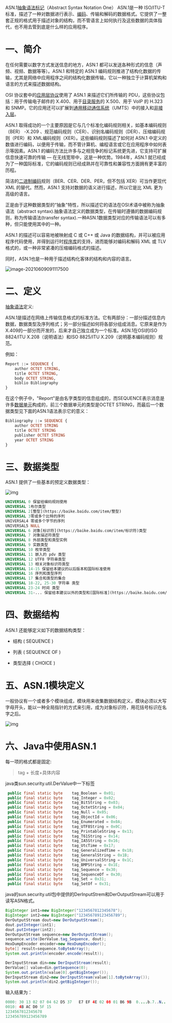 ASN.1[抽象语法标记](https://baike.baidu.com/item/抽象语法标记/3024369)（Abstract Syntax Notation One） ASN.1是一种 ISO/ITU-T 标准，描述了一种对数据进行表示、[编码](https://baike.baidu.com/item/编码/80092)、传输和解码的数据格式。它提供了一整套正规的格式用于描述对象的结构，而不管语言上如何执行及这些数据的具体指代，也不用去管到底是什么样的应用程序。

# 一、简介

在任何需要以数字方式发送信息的地方，ASN.1  都可以发送各种形式的信息（声频、视频、数据等等）。ASN.1 和特定的 ASN.1  编码规则推进了结构化数据的传输，尤其是网络中应用程序之间的结构化数据传输，它以一种独立于计算机架构和语言的方式来描述数据结构。

OSI 协议套中的[应用层协议](https://baike.baidu.com/item/应用层协议/3668945)使用了 ASN.1 来描述它们所传输的 PDU，这些协议包括：用于传输电子邮件的 X.400、用于[目录服务](https://baike.baidu.com/item/目录服务)的 X.500、用于 VoIP 的 H.323 和 SNMP。它的应用还可以扩展到[通用移动通信系统](https://baike.baidu.com/item/通用移动通信系统)（UMTS）中的接入和[非接入层](https://baike.baidu.com/item/非接入层/5876110)。

ASN.1  取得成功的一个主要原因是它与几个标准化编码规则相关，如基本编码规则（BER） -X.209  、规范编码规则（CER）、识别名编码规则（DER）、压缩编码规则（PER）和 XML编码规则（XER）。这些编码规则描述了如何对 ASN.1  中定义的数值进行编码，以便用于传输，而不管计算机、编程语言或它在应用程序中如何表示等因素。ASN.1  的编码方法比许多与之相竞争的标记系统更先进，它支持可扩展信息快速可靠的传输 — 在无线宽带中，这是一种优势。1984年，ASN.1  就已经成为了一种国际标准，它的编码规则已经成熟并在可靠性和兼容性方面拥有更丰富的历程。

简洁的[二进制编码](https://baike.baidu.com/item/二进制编码/1758517)规则（BER、CER、DER、PER，但不包括 XER）可当作更现代 XML 的替代。然而，ASN.1 支持对数据的语义进行描述，所以它是比 XML 更为高级的语言。

正是由于这种数据类型的“抽象"特性，所以描述它的语法在OSI术语中被称为抽象语法（abstract syntax).抽象语法定义的数据类型，在传输时遵循的数据编码规则，称为传输语法(transfer  syntax).一种ASN.1数据类型对应的传输语法可以有多种，但只能使用其中的一种。

ASN.1 的描述可以容易地被映射成 C 或 C++ 或 Java 的数据结构，并可以被应用程序代码使用，并得到运行时[程序库](https://baike.baidu.com/item/程序库)的支持，进而能够对编码和解码 XML 或 TLV 格式的，或一种非常紧凑的压缩编码格式的描述。

同时，ASN.1也是一种用于描述结构化客体的结构和内容的语言。

![image-20210609091117500](https://gitee.com/AiShiYuShiJiePingXing/img/raw/master/img/image-20210609091117500.png)

# 二、定义

[抽象语法](https://baike.baidu.com/item/抽象语法)定义:

ASN.1是描述在网络上传输信息格式的标准方法。它有两部分：一部分描述信息内数据，数据类型及序列格式；另一部分描述如何将各部分组成消息。它原来是作为X.409的一部分而开发的，后来才自己独立成为一个标准。ASN.1在OSI的ISO 8824/ITU X.208（说明语法）和ISO 8825/ITU X.209（说明基本编码规则）规范。

例如：

```ASN.1
Report ::= SEQUENCE {
    author OCTET STRING,
    title OCTET STRING,
    body OCTET STRING,
    biblio Bibliography
}
```

在这个例子中，"Report"是由名字类型的信息组成的，而SEQUENCE表示消息是许多[数据单元](https://baike.baidu.com/item/数据单元)构成的，前三个数据单元的类型是OCTET STRING，而最后一个数据类型见下面的ASN.1语法表示它的意义：

```ASN.1
Bibliography ::= SEQUENCE {
    author OCTET STRING
    title OCTET STRING
    publisher OCTET STRING
    year OCTET STRING
}
```

# 三、数据类型

ASN.1 提供了一些基本的预定义数据类型：

![img](https://img-blog.csdn.net/2018022515255454)

```ASN.1
UNIVERSAL 0 保留给编码规则使用
UNIVERSAL 1布尔类型
UNIVERSAL 2[整型](https://baike.baidu.com/item/整型)
UNIVERSAL 3零或多个比特的序列
UNIVERSAL4 零或多个字节的序列
UNIVERSAL5 NULL
UNIVERSAL 6 对象[标识符](https://baike.baidu.com/item/标识符)类型
UNIVERSAL 7 对象描述符类型
UNIVERSAL 8 外部类型和类型实例
UNIVERSAL 9 实数类型
UNIVERSAL 10 枚举类型
UNIVERSAL 11 嵌入的 pdv 类型
UNIVERSAL 12 UTF8 字符串类型
UNIVERSAL 13 相关对象标识符类型
UNIVERSAL 14-15 保留给本建议的以后版本和国际标准使用
UNIVERSAL 16 序列和类型序列
UNIVERSAL 17 集合和类型的集合
UNIVERSAL 18-22, 25-30 字符串 类型
UNIVERSAL 23-24 时间 类型
UNIVERSAL 31-... 保留给本建议以外的类型和[国际标准](https://baike.baidu.com/item/国际标准)使用
```

# 四、数据结构

ASN.1 还能够定义如下的数据结构类型：

- 结构 ( SEQUENCE )

- 列表 ( SEQUENCE OF )

- 类型选择 ( CHOICE )

# 五、ASN.1模块定义

一般协议有一个或者多个模块组成，模块用来收集数据结构定义，模块必须以大写字母开头，能以一种全局指针的方式来引用，成为对象标识符，用花括号标识在名字之后。

![img](https://img-blog.csdn.net/20180225152715940)

# 六、Java中使用ASN.1

每一项的格式都是固定:

> tag + 长度+具体内容

java类sun.security.util.DerValue中一下标签

```java
 public final static byte    tag_Boolean = 0x01;
 public final static byte    tag_Integer = 0x02;
 public final static byte    tag_BitString = 0x03;
 public final static byte    tag_OctetString = 0x04;
 public final static byte    tag_Null = 0x05;
 public final static byte    tag_ObjectId = 0x06;
 public final static byte    tag_Enumerated = 0x0A;
 public final static byte    tag_UTF8String = 0x0C;
 public final static byte    tag_PrintableString = 0x13;
 public final static byte    tag_T61String = 0x14;
 public final static byte    tag_IA5String = 0x16;
 public final static byte    tag_UtcTime = 0x17;
 public final static byte    tag_GeneralizedTime = 0x18;
 public final static byte    tag_GeneralString = 0x1B;
 public final static byte    tag_UniversalString = 0x1C;
 public final static byte    tag_BMPString = 0x1E;
 public final static byte    tag_Sequence = 0x30;
 public final static byte    tag_SequenceOf = 0x30;
 public final static byte    tag_Set = 0x31;
 public final static byte    tag_SetOf = 0x31;
```

java的sun.security.util包中提供的DerInputStrem和DerOutputStream可以用于读写ASN格式。

```java
BigInteger int1=new BigInteger("1234567812345678");
BigInteger int2=new BigInteger("123456789123456789");
DerOutputStream dout=new DerOutputStream();
dout.putInteger(int1);
dout.putInteger(int2);
DerOutputStream sequence=new DerOutputStream();
sequence.write(DerValue.tag_Sequence, dout);
HexDumpEncoder encoder=new HexDumpEncoder();
byte[] result=sequence.toByteArray();
System.out.println(encoder.encode(result));

DerInputStream din=new DerInputStream(result);
DerValue[] value=din.getSequence(0);
System.out.println(value[0].getBigInteger());
DerInputStream din2=new DerInputStream(value[1].toByteArray());
System.out.println(din2.getBigInteger());
```

输入结果为：

```java
0000: 30 13 02 07 04 62 D5 37   E7 EF 4E 02 08 01 B6 9B  0....b.7..N.....
0010: 4B AC D0 5F 15 
1234567812345678
123456789123456789
```

